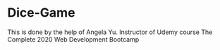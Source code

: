 # Dice-Game
This is done by the help of Angela Yu.
Instructor of Udemy course The Complete 2020 Web Development Bootcamp
